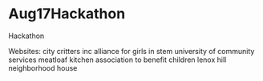 Aug17Hackathon
==============

Hackathon

Websites:
city critters inc
alliance for girls in stem
university of community services meatloaf kitchen
association to benefit children
lenox hill neighborhood house